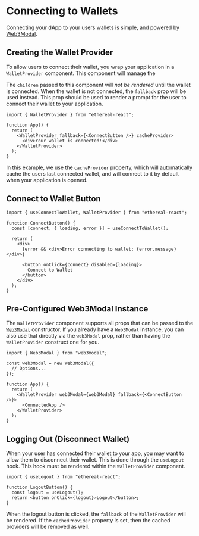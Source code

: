 # Connecting to Wallets

Connecting your dApp to your users wallets is simple, and powered by [Web3Modal](https://github.com/Web3Modal/web3modal).

## Creating the Wallet Provider

To allow users to connect their wallet, you wrap your application in a `WalletProvider` component. This component will manage the

The `children` passed to this component will _not be rendered_ until the wallet is connected. When the wallet is not connected, the `fallback` prop will be used instead. This prop should be used to render a prompt for the user to connect their wallet to your application.

```tsx
import { WalletProvider } from "ethereal-react";

function App() {
  return (
    <WalletProvider fallback={<ConnectButton />} cacheProvider>
      <div>Your wallet is connected!</div>
    </WalletProvider>
  );
}
```

In this example, we use the `cacheProvider` property, which will automatically cache the users last connected wallet, and will connect to it by default when your application is opened.

## Connect to Wallet Button

```tsx
import { useConnectToWallet, WalletProvider } from "ethereal-react";

function ConnectButton() {
  const [connect, { loading, error }] = useConnectToWallet();

  return (
    <div>
      {error && <div>Error connecting to wallet: {error.message}</div>}

      <button onClick={connect} disabled={loading}>
        Connect to Wallet
      </button>
    </div>
  );
}
```

## Pre-Configured Web3Modal Instance

The `WalletProvider` component supports all props that can be passed to the [`Web3Modal`](https://github.com/Web3Modal/web3modal) constructor. If you already have a `Web3Modal` instance, you can also use that directly via the `web3Modal` prop, rather than having the `WalletProvider` construct one for you.

```tsx
import { Web3Modal } from "web3modal";

const web3Modal = new Web3Modal({
  // Options...
});

function App() {
  return (
    <WalletProvider web3Modal={web3Modal} fallback={<ConnectButton />}>
      <ConnectedApp />
    </WalletProvider>
  );
}
```

## Logging Out (Disconnect Wallet)

When your user has connected their wallet to your app, you may want to allow them to disconnect their wallet. This is done through the `useLogout` hook. This hook must be rendered within the `WalletProvider` component.

```tsx
import { useLogout } from "ethereal-react";

function LogoutButton() {
  const logout = useLogout();
  return <button onClick={logout}>Logout</button>;
}
```

When the logout button is clicked, the `fallback` of the `WalletProvider` will be rendered. If the `cachedProvider` property is set, then the cached providers will be removed as well.
